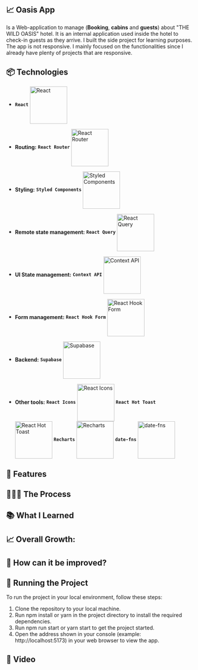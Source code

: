 ## 📈 Oasis App

Is a Web-application to manage (**Booking**, **cabins** and **guests**) about "THE WILD OASIS" hotel. It is an internal application used inside the hotel to check-in guests as they arrive. I built the side project for learning purposes. The app is not responsive. I mainly focused on the functionalities since I already have plenty of projects that are responsive.

## 📦 Technologies

- **`React`** <img src="https://img.shields.io/badge/-React-61DAFB?style=flat-square&logo=React&logoColor=white" alt="React" width="100"  align="center">

- **Routing:** **`React Router`** <img src="https://img.shields.io/badge/-React%20Router-CA4245?style=flat-square&logo=React%20Router&logoColor=white" alt="React Router" width="100"  align="center">

- **Styling:** **`Styled Components`** <img src="https://img.shields.io/badge/-Styled%20Components-DB7093?style=flat-square&logo=Styled-Components&logoColor=white" alt="Styled Components" width="100"  align="center">

- **Remote state management:** **`React Query`** <img src="https://img.shields.io/badge/-React%20Query-000000?style=flat-square&logo=React%20Query&logoColor=white" alt="React Query" width="100"  align="center">

- **UI State management:** **`Context API`** <img src="https://img.shields.io/badge/-Context%20API-3178C6?style=flat-square&logo=React&logoColor=white" alt="Context API" width="100"  align="center">

- **Form management:** **`React Hook Form`** <img src="https://img.shields.io/badge/-React%20Hook%20Form-FF4088?style=flat-square&logo=React&logoColor=white" alt="React Hook Form" width="100"  align="center">

- **Backend:** **`Supabase`** <img src="https://img.shields.io/badge/-Supabase-396FBC?style=flat-square&logo=Supabase&logoColor=white" alt="Supabase" width="100"  align="center">

- **Other tools:** **`React Icons`** <img src="https://img.shields.io/badge/-React%20Icons-61DAFB?style=flat-square&logo=React&logoColor=white" alt="React Icons" width="100"  align="center"> **`React Hot Toast`** <img src="https://img.shields.io/badge/-React%20Hot%20Toast-FF7A59?style=flat-square&logo=React&logoColor=white" alt="React Hot Toast" width="100"  align="center"> **`Recharts`** <img src="https://img.shields.io/badge/-Recharts-7DB3E8?style=flat-square&logo=Recharts&logoColor=white" alt="Recharts" width="100"  align="center"> **`date-fns`** <img src="https://img.shields.io/badge/-date--fns-CCCCFF?style=flat-square&logo=date-fns&logoColor=white" alt="date-fns" width="100"  align="center">




## 🎨 Features

## 👩🏽‍🍳 The Process

## 📚 What I Learned

## 📈 Overall Growth:

## 💭 How can it be improved?

## 🚦 Running the Project
To run the project in your local environment, follow these steps:

1. Clone the repository to your local machine.
2. Run npm install or yarn in the project directory to install the required dependencies.
3. Run npm run start or yarn start to get the project started.
4. Open the address shown in your console (example: http://localhost:5173) in your web browser to view the app.


## 🍿 Video